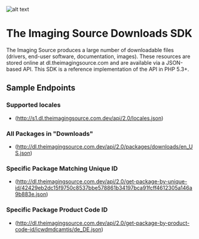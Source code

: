 ![alt text](http://s1.www.theimagingsource.com/img/tis_logo.png "The Imaging Source")

# The Imaging Source Downloads SDK

The Imaging Source produces a large number of downloadable files (drivers, end-user software, documentation, images). These resources are stored online at dl.theimagingsource.com and are available via a JSON-based API. This SDK is a reference implementation of the API in PHP 5.3+.


## Sample Endpoints

### Supported locales

* (http://s1.dl.theimagingsource.com.dev/api/2.0/locales.json)

### All Packages in "Downloads"

* (http://dl.theimagingsource.com.dev/api/2.0/packages/downloads/en_US.json)

### Specific Package Matching Unique ID
* (http://dl.theimagingsource.com.dev/api/2.0/get-package-by-unique-id/42429eb2dc15f9750c8537bbe578861b34197bca91fcff4612305a146a9b883e.json)

### Specific Package Product Code ID

* (http://dl.theimagingsource.com.dev/api/2.0/get-package-by-product-code-id/icwdmdcamtis/de_DE.json)



